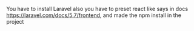 You have to install Laravel
also you have to preset react like says in docs https://laravel.com/docs/5.7/frontend, and made the npm install in the project
